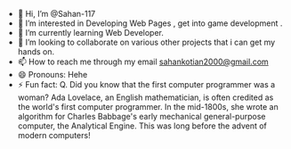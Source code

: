 - 👋 Hi, I’m @Sahan-117
- 👀 I’m interested in Developing Web Pages , get into game development .
- 🌱 I’m currently learning Web Developer.
- 💞️ I’m looking to collaborate on various other projects that i can get my hands on.
- 📫 How to reach me through my email sahankotian2000@gmail.com
- 😄 Pronouns: Hehe
- ⚡ Fun fact:
  Q. Did you know that the first computer programmer was a woman? Ada Lovelace, an English mathematician, is often credited as the world's first computer programmer.
     In the mid-1800s, she wrote an algorithm for Charles Babbage's early mechanical general-purpose computer, the Analytical Engine.
     This was long before the advent of modern computers!

<!---
Sahan-117/Sahan-117 is a ✨ special ✨ repository because its `README.md` (this file) appears on your GitHub profile.
You can click the Preview link to take a look at your changes.
--->
